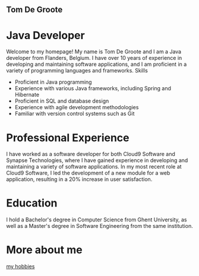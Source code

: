 ## Tom De Groote
# Java Developer

Welcome to my homepage! My name is Tom De Groote and I am a Java developer from Flanders, Belgium. I have over 10 years of experience in developing and maintaining software applications, and I am proficient in a variety of programming languages and frameworks.
Skills

- Proficient in Java programming
- Experience with various Java frameworks, including Spring and Hibernate
- Proficient in SQL and database design
- Experience with agile development methodologies
- Familiar with version control systems such as Git

# Professional Experience

I have worked as a software developer for both Cloud9 Software and Synapse Technologies, where I have gained experience in developing and maintaining a variety of software applications. In my most recent role at Cloud9 Software, I led the development of a new module for a web application, resulting in a 20% increase in user satisfaction.

# Education

I hold a Bachelor's degree in Computer Science from Ghent University, as well as a Master's degree in Software Engineering from the same institution.

# More about me
[my hobbies](hobby.md)